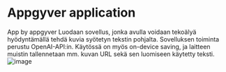 # Appgyver application
 App by appgyver
Luodaan sovellus, jonka avulla voidaan tekoälyä hyödyntämällä tehdä kuvia syötetyn tekstin pohjalta. Sovelluksen toiminta perustu OpenAI-API:in. Käytössä on myös on-device saving, ja laitteen muistin tallennetaan mm. kuvan URL sekä sen luomiseen käytetty teksti.
![image](https://user-images.githubusercontent.com/56740632/218331392-c3037fad-f985-43bb-b025-36b6ea896ade.png)
